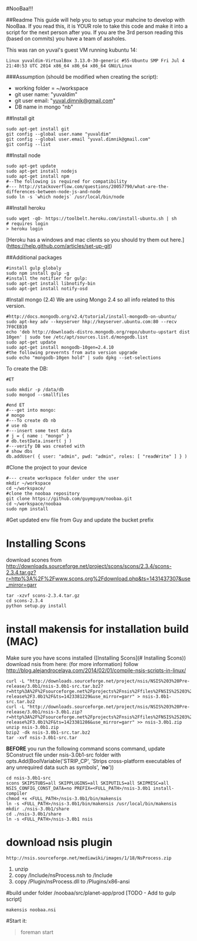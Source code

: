 #NooBaa!!!


##Readme
This guide will help you to setup your mahcine to develop with NooBaa.
If you read this, it is YOUR role to take this code and make it into a script for the next person after you.
If you are the 3rd person reading this (based on commits) you have a team of assholes. 

This was ran on yuval's guest VM running kubuntu 14: 

`Linux yuvaldim-VirtualBox 3.13.0-30-generic #55-Ubuntu SMP Fri Jul 4 21:40:53 UTC 2014 x86_64 x86_64 x86_64 GNU/Linux`

###Assumption (should be modified when creating the script):
* working folder = ~/workspace
* git user name: "yuvaldim"
* git user email: "yuval.dimnik@gmail.com"
* DB name in mongo "nb"

##Install git
```
sudo apt-get install git
git config --global user.name "yuvaldim"
git config --global user.email "yuval.dimnik@gmail.com"
git config --list
```

##Install node
```
sudo apt-get update
sudo apt-get install nodejs
sudo apt-get install npm
#--The following is required for compatibility
#--- http://stackoverflow.com/questions/20057790/what-are-the-differences-between-node-js-and-node
sudo ln -s `which nodejs` /usr/local/bin/node
```

##Install heroku
```
sudo wget -qO- https://toolbelt.heroku.com/install-ubuntu.sh | sh
# requires login
> heroku login
```
[Heroku has a windows and mac clients so you should try them out here.] (https://help.github.com/articles/set-up-git)

##Additional packages
```
#install gulp globaly
sudo npm install gulp -g
#install the notifier for gulp:
sudo apt-get install libnotify-bin
sudo apt-get install notify-osd
```

#Install mongo (2.4)
We are using Mongo 2.4 so all info related to this version. 
```
#http://docs.mongodb.org/v2.4/tutorial/install-mongodb-on-ubuntu/
sudo apt-key adv --keyserver hkp://keyserver.ubuntu.com:80 --recv 7F0CEB10
echo 'deb http://downloads-distro.mongodb.org/repo/ubuntu-upstart dist 10gen' | sudo tee /etc/apt/sources.list.d/mongodb.list
sudo apt-get update
sudo apt-get install mongodb-10gen=2.4.10
#the following prevernts from auto version upgrade
sudo echo "mongodb-10gen hold" | sudo dpkg --set-selections
```
To create the DB:
```
#ET

sudo mkdir -p /data/db
sudo mongod --smallfiles

#end ET
#---get into mongo:
# mongo
#---To create db nb
# use nb
#---insert some test data
# j = { name : "mongo" }
# db.testData.insert( j )
#---verify DB was created with 
# show dbs
db.addUser( { user: "admin", pwd: "admin", roles: [ "readWrite" ] } )
```
#Clone the project to your device
```
#--- create workspace folder under the user
mkdir ~/workspace
cd ~/workspace/
#clone the noobaa repository
git clone https://github.com/guymguym/noobaa.git
cd ~/workspace/noobaa
sudo npm install
```
#Get updated env file from Guy and update the bucket prefix

# Installing Scons
download scones from http://downloads.sourceforge.net/project/scons/scons/2.3.4/scons-2.3.4.tar.gz?r=http%3A%2F%2Fwww.scons.org%2Fdownload.php&ts=1431437307&use_mirror=garr
``` 
tar -xzvf scons-2.3.4.tar.gz
cd scons-2.3.4
python setup.py install
```

# install makensis for installation build (MAC)
Make sure you have scons installed ([Installing Scons](# Installing Scons))
download nsis from here:
(for more information) follow http://blog.alejandrocelaya.com/2014/02/01/compile-nsis-scripts-in-linux/
```
curl -L "http://downloads.sourceforge.net/project/nsis/NSIS%203%20Pre-release/3.0b1/nsis-3.0b1-src.tar.bz2?r=http%3A%2F%2Fsourceforge.net%2Fprojects%2Fnsis%2Ffiles%2FNSIS%25203%2520Pre-release%2F3.0b1%2F&ts=1423381229&use_mirror=garr" > nsis-3.0b1-src.tar.bz2
curl -L "http://downloads.sourceforge.net/project/nsis/NSIS%203%20Pre-release/3.0b1/nsis-3.0b1.zip?r=http%3A%2F%2Fsourceforge.net%2Fprojects%2Fnsis%2Ffiles%2FNSIS%25203%2520Pre-release%2F3.0b1%2F&ts=1423381286&use_mirror=garr" >> nsis-3.0b1.zip
unzip nsis-3.0b1.zip
bzip2 -dk nsis-3.0b1-src.tar.bz2
tar -xvf nsis-3.0b1-src.tar
```
**BEFORE** you run the following command scons command, update SConstruct file under nsis-3.0b1-src folder with 
opts.Add(BoolVariable('STRIP_CP', 'Strips cross-platform executables of any unrequired data such as symbols', '**no**'))
```
cd nsis-3.0b1-src
scons SKIPSTUBS=all SKIPPLUGINS=all SKIPUTILS=all SKIPMISC=all NSIS_CONFIG_CONST_DATA=no PREFIX=<FULL_PATH>/nsis-3.0b1 install-compiler
chmod +x <FULL_PATH>/nsis-3.0b1/bin/makensis
ln -s <FULL_PATH>/nsis-3.0b1/bin/makensis /usr/local/bin/makensis
mkdir ./nsis-3.0b1/share
cd ./nsis-3.0b1/share
ln -s <FULL_PATH>/nsis-3.0b1 nsis
```

# download nsis plugin 

```
http://nsis.sourceforge.net/mediawiki/images/1/18/NsProcess.zip
```
1. unzip
2. copy <extracted folder>/Include/nsProcess.nsh to <nsis folder>/Include
3. copy <extracted folder>/Plugin/nsProcess.dll to <nsis folder>/Plugins/x86-ansi

#build under folder /noobaa/src/planet-app/prod
[TODO - Add to gulp script]

```
makensis noobaa.nsi
```

#Start it:
> foreman start
